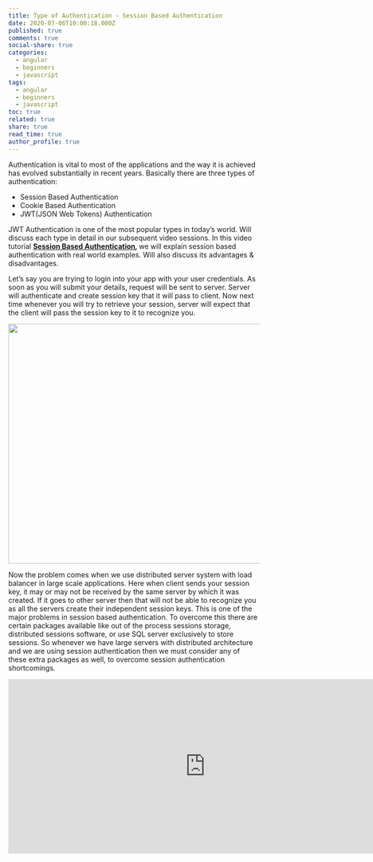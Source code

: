 ```yaml
---
title: Type of Authentication - Session Based Authentication
date: 2020-07-06T10:00:18.000Z
published: true
comments: true
social-share: true
categories:
  - angular
  - beginners
  - javascript
tags:
  - angular
  - beginners
  - javascript
toc: true
related: true
share: true
read_time: true
author_profile: true
---
```


<p>Authentication is vital to most of the applications and the way it is achieved has evolved substantially in recent years. Basically there are three types of authentication:</p>
<ul>
<li>Session Based Authentication</li>
<li>Cookie Based Authentication</li>
<li>JWT(JSON Web Tokens) Authentication</li>
</ul>
<p>JWT Authentication is one of the most popular types in today’s world. Will discuss each type in detail in our subsequent video sessions. In this video tutorial <strong><a href="https://www.youtube.com/watch?v=lrqE4_P8_0A&amp;list=PLZed_adPqIJp9M8sXttDmlCzWzat44GRi&amp;index=3&amp;t=0s" target="_blank" rel="noopener noreferrer">Session Based Authentication</a><em>, </em></strong>we will explain session based authentication with real world examples. Will also discuss its advantages &amp; disadvantages.</p>
<p>Let’s say you are trying to login into your app with your user credentials. As soon as you will submit your details, request will be sent to server. Server will authenticate and create session key that it will pass to client. Now next time whenever you will try to retrieve your session, server will expect that the client will pass the session key to it to recognize you.</p>
<p><img class="alignnone size-full wp-image-3433" src="{{ site.baseurl }}/assets/2020/07/SB1.png" alt="" width="855" height="481" /></p>
<p>Now the problem comes when we use distributed server system with load balancer in large scale applications. Here when client sends your session key, it may or may not be received by the same server by which it was created. If it goes to other server then that will not be able to recognize you as all the servers create their independent session keys. This is one of the major problems in session based authentication. To overcome this there are certain packages available like out of the process sessions storage, distributed sessions software, or use SQL server exclusively to store sessions. So whenever we have large servers with distributed architecture and we are using session authentication then we must consider any of these extra packages as well, to overcome session authentication shortcomings.</p>
<p><iframe src="https://www.youtube.com/embed/lrqE4_P8_0A" width="790" height="350" frameborder="0" allowfullscreen="allowfullscreen"></iframe></p>
